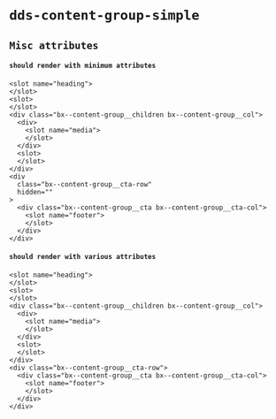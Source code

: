 # `dds-content-group-simple`

## `Misc attributes`

####   `should render with minimum attributes`

```
<slot name="heading">
</slot>
<slot>
</slot>
<div class="bx--content-group__children bx--content-group__col">
  <div>
    <slot name="media">
    </slot>
  </div>
  <slot>
  </slot>
</div>
<div
  class="bx--content-group__cta-row"
  hidden=""
>
  <div class="bx--content-group__cta bx--content-group__cta-col">
    <slot name="footer">
    </slot>
  </div>
</div>

```

####   `should render with various attributes`

```
<slot name="heading">
</slot>
<slot>
</slot>
<div class="bx--content-group__children bx--content-group__col">
  <div>
    <slot name="media">
    </slot>
  </div>
  <slot>
  </slot>
</div>
<div class="bx--content-group__cta-row">
  <div class="bx--content-group__cta bx--content-group__cta-col">
    <slot name="footer">
    </slot>
  </div>
</div>

```

